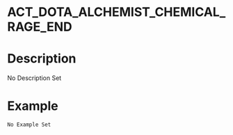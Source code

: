 # ACT_DOTA_ALCHEMIST_CHEMICAL_RAGE_END
# Description
No Description Set
# Example
```No Example Set```